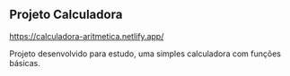 ## Projeto Calculadora

https://calculadora-aritmetica.netlify.app/

Projeto desenvolvido para estudo, uma simples calculadora com funções básicas.
